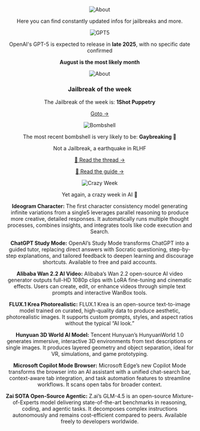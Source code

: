 <div align="center">
 
 <h1>
    <span style="font-size:0">Monitoring 🔎</span>
  </h1>


![About](https://capsule-render.vercel.app/api?type=venom&height=300&color=gradient&text=About&animation=fadeIn&fontAlign=50&fontSize=110&reversal=false&section=header&fontColor=ffffff)

Here you can find constantly updated infos for jailbreaks and more. 

![GPT5](https://capsule-render.vercel.app/api?type=venom&height=300&color=gradient&text=GPT-5&animation=fadeIn&fontAlign=50&fontSize=110&reversal=false&section=header&fontColor=ffffff)

OpenAI's GPT-5 is expected to release in **late 2025**, with no specific date confirmed

**August is the most likely month**

![About](https://capsule-render.vercel.app/api?type=venom&height=300&color=gradient&text=Jailbreak&animation=fadeIn&fontAlign=50&fontSize=110&reversal=false&section=header&fontColor=ffffff)

### Jailbreak of the week

The Jailbreak of the week is: **1Shot Puppetry**

[Goto →](https://github.com/Exocija/ZetaLib/tree/main/Prompts/Jailbreaks/1Shot%20Puppetry)

![Bombshell](https://capsule-render.vercel.app/api?type=venom&height=300&color=gradient&text=Bombshell&animation=fadeIn&fontAlign=50&fontSize=110&reversal=false&section=header&fontColor=ffffff)

The most recent bombshell is very likely to be: **Gaybreaking 🌈**

Not a Jailbreak, a earthquake in RLHF


  [🧵 Read the thread →](https://x.com/Exocija/status/1950693636632461355?s=19)

  [📄 Read the guide →](https://github.com/Exocija/ZetaLib/blob/main/The%20Gay%20Jailbreak/The%20Gay%20Jailbreak.md)

![Crazy Week](https://capsule-render.vercel.app/api?type=venom&height=300&color=gradient&text=Crazy%20Week&animation=fadeIn&fontAlign=50&fontSize=110&reversal=false&section=header&fontColor=ffffff)

Yet again, a crazy week in AI 👀 

**Ideogram Character:** The first character consistency model generating infinite variations from a single5 leverages parallel reasoning to produce more creative, detailed responses. It automatically runs multiple thought processes, combines insights, and integrates tools like code execution and Search. 

**ChatGPT Study Mode:** OpenAI’s Study Mode transforms ChatGPT into a guided tutor, replacing direct answers with Socratic questioning, step-by-step explanations, and tailored feedback to deepen learning and discourage shortcuts. Available to free and paid accounts. 

**Alibaba Wan 2.2 AI Video:** Alibaba’s Wan 2.2 open-source AI video generator outputs full-HD 1080p clips with LoRA fine-tuning and cinematic effects. Users can create, edit, or enhance videos through simple text prompts and interactive WanBox tools. 

**FLUX.1 Krea Photorealistic:** FLUX.1 Krea is an open-source text-to-image model trained on curated, high-quality data to produce aesthetic, photorealistic images. It supports custom prompts, styles, and aspect ratios without the typical “AI look.” 

**Hunyuan 3D World AI Model:** Tencent Hunyuan’s HunyuanWorld 1.0 generates immersive, interactive 3D environments from text descriptions or single images. It produces layered geometry and object separation, ideal for VR, simulations, and game prototyping. 

**Microsoft Copilot Mode Browser:** Microsoft Edge’s new Copilot Mode transforms the browser into an AI assistant with a unified chat-search bar, context-aware tab integration, and task automation features to streamline workflows. It scans open tabs for broader context. 

**Zai SOTA Open-Source Agentic:** Z.ai’s GLM-4.5 is an open-source Mixture-of-Experts model delivering state-of-the-art benchmarks in reasoning, coding, and agentic tasks. It decomposes complex instructions autonomously and remains cost-efficient compared to peers. Available freely to developers worldwide. 
